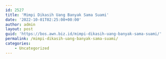 ```yaml
---
id: 2527
title: 'Mimpi Dikasih Uang Banyak Sama Suami'
date: '2022-10-01T02:25:00+00:00'
author: admin
layout: post
guid: 'https://bos.awn.biz.id/mimpi-dikasih-uang-banyak-sama-suami/'
permalink: /mimpi-dikasih-uang-banyak-sama-suami/
categories:
    - Uncategorized
---
```


